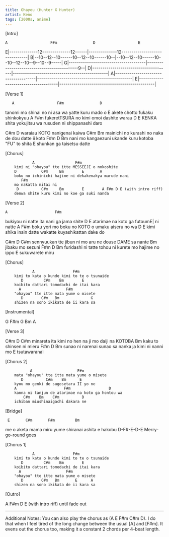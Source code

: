 ```yaml
---
title: Ohayou (Hunter X Hunter)
artist: Keno
tags: [2000s, anime]
---
```


 
 
[Intro]
 
    A                   F#m                D                   E
E|--------------12--------------12------|--------------12-------------------------------|
B|--10--12--10------10--12--10------10--|--10--12--10------10--10--12--10--9--10--9-----|
G|--------------------------------------|--------------------------------------------9--|
D|--------------------------------------|-----------------------------------------------|
A|--------------------------------------|-----------------------------------------------|
E|--------------------------------------|-----------------------------------------------|
 
 
[Verse 1]
 
       A                   F#m                D
tanomi mo shinai no ni asa wa yatte kuru mado o
                 E
akete chotto fukaku shinkokyuu
       A                  F#m
fukeretTSURA no kimi omoi dashite warau
      D                      E
KENKA shita yokujitsu wa rusuden ni shippanashi daro
 
 
  C#m              D
waraiau KOTO nanigenai kaiwa
   C#m                             Bm
mainichi no kurashi no naka de dou datte ii koto
     F#m            D                            Bm
nani mo kangaezuni ukande kuru kotoba "FU" to shita
                    E
shunkan ga taisetsu datte
 
 
[Chorus]
 
                A                  F#m
        kimi ni "ohayou" tte itte MESSEEJI o nokoshite
        D           C#m     Bm        E       A
        boku no ichinichi hajime ni dekakenakya marude nani
           F#m
        mo nakatta mitai ni
         D          C#m     Bm        E        A F#m D E (with intro riff)
        denwa shite kuru kimi no koe ga suki nanda
 
 
[Verse 2]
 
    A                     F#m
bukiyou ni natte ita nani ga jama shite
     D                   E
atarimae na koto ga futoumE| ni natte
       A                          F#m
boku yori mo boku no KOTO o umaku aiseru no wa
        D                E
kimi shika inain datte wakatte kuyashikattan dake do
 
 
C#m                  D               C#m
sennyuukan tte jibun ni mo aru ne douse DAME sa nante
    Bm
jibaku mo sezuni
    F#m                D                  Bm
furidashi ni tatte tohou ni kurete mo hajime no ippo
        E
sukuwarete miru
 
 
[Chorus]
 
                A                 F#m
        kimi to kata o kunde kimi to te o tsunaide
           D         C#m    Bm        E
        koibito dattari tomodachi de itai kara
          A                    F#m
        "ohayou" tte itte mata yume o misete
           D        C#m   Bm              G
        shizen na sono ikikata de ii kara sa
 
 
[Instrumental]
 
G F#m G Bm A
 
 
[Verse 3]
 
  C#m                D               C#m
minareta ita kimi no hen na ji mo daiji na KOTOBA
            Bm
kaku to shinsen ni mieru
    F#m              D                  Bm
sunao ni narenai sunao sa nanka ja kimi ni nanni mo
     E
tsutawaranai
 
 
[Chorus 2]
 
               A                    F#m
        mata "ohayou" tte itte mata yume o misete
           D          C#m    Bm      E
        kyou mo genki de sugosetara II yo ne
        A                     F#m                 D
        kanna ni tanjun de atarimae na koto ga hontou wa
            C#m    Bm    C#m          D
        ichiban miushinaigachi dakara ne
 
 
[Bridge]
 
     E       C#m       F#m         Bm
me o aketa mama miru yume shiranai ashita e hakobu
D-F#-E-D-E
Merry-go-round goes
 
 
[Chorus 1]
 
                A                 F#m
        kimi to kata o kunde kimi to te o tsunaide
           D         C#m    Bm        E
        koibito dattari tomodachi de itai kara
          A                    F#m
        "ohayou" tte itte mata yume o misete
           D        C#m   Bm       E      A
        shizen na sono ikikata de ii kara sa
 
 
[Outro]
 
A F#m D E (with intro riff) until fade out
 
 
-----
Additional Notes: You can also play the chorus as (A E F#m C#m D).
I do that when I feel tired of the long change between the usual [A]
and [F#m]. It evens out the chorus too, making it a constant 2 chords
per 4-beat length.
